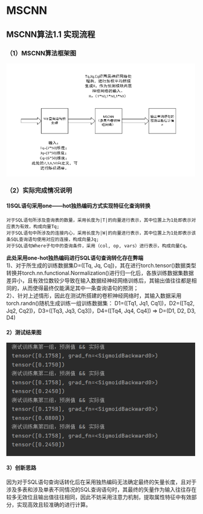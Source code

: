 # MSCNN
## MSCNN算法1.1 实现流程
### （1）MSCNN算法框架图
 <img src="./流程图1.png" width = "500" height = "300" alt="流程图" align="center" />

### （2）实际完成情况说明
#### 1)SQL语句采用one——hot独热编码方式实现特征化查询转换
    对于SQL语句所涉及查询表的数量，采用长度为|T|的向量进行表示，其中位置上为1处即表示对应表为有效，构成向量Tq;
    对于SQL语句中所涉及的连接内心，采用长度为|W|的向量进行表示，其中位置上为1处即表示该条SQL查询语句使用对应的连接，构成向量Jq;
    对于SQL语句Where子句中的查询条件，采用（col, op, vars）进行表示，构成向量Cq。
   **此处采用one-hot独热编码进行SQL语句查询转化存在弊端**<br>
    1)、对于所生成的训练数据集D=([Tq, Jq, Cq])，其在进行torch.tensor()数据类型转换并torch.nn.functional.Normalization()进行归一化后，各族训练数据集数据差异小，且有效位数较少导致在输入数据经神经网络训练后，其输出值往往都是相同的，从而使得最终仅能满足其中一条查询语句的预测；<br>
    2）、针对上述情形，因此在测试所搭建的卷积神经网络时，其输入数据采用torch.randn()随机生成训练一组训练数据集：
         D1=([Tq1, Jq1, Cq1])，D2=([Tq2, Jq2, Cq2])，D3=([Tq3, Jq3, Cq3])，D4=([Tq4, Jq4, Cq4]) => D=(D1, D2, D3, D4)

#### 2）测试结果图
<img src="./测试结果.png" width = "500" height = "300" alt="流程图" align="center" />

#### 3）创新思路
因为对于SQL语句查询话转化后在采用独热编码无法确定最终的矢量长度，且对于涉及多表和涉及单表不同情况的SQL查询语句时，其最终的矢量作为输入往往存在较多无效位且输出值往往相同，因此不妨采用注意力机制，提取属性特征中有效部分，实现高效且较准确的进行计算。
